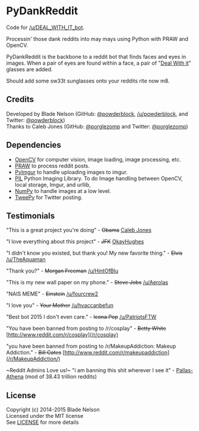PyDankReddit
============
Code for [/u/DEAL_WITH_IT_bot](http://www.reddit.com/user/DEAL_WITH_IT_bot).  

Processin' those dank reddits into may mays using Python with PRAW and OpenCV.

PyDankReddit is the backbone to a reddit bot that finds faces and eyes in images. When a pair of eyes are found within a face, a pair of "[Deal With it](https://raw.githubusercontent.com/powderblock/PyDankReddit/master/assets/glasses.png)" glasses are added.

Should add some sw33t sunglasses onto your reddits rite now m8.

Credits
-------

Developed by Blade Nelson (GitHub: [@powderblock](https://github.com/powderblock), [/u/powderblock](http://www.reddit.com/user/powderblock/), and Twitter: [@powderblock](https://twitter.com/powderblock))  
Thanks to Caleb Jones (GitHub: [@porglezomp](https://github.com/porglezomp) and Twitter:  [@porglezomp](https://twitter.com/porglezomp))

Dependencies
------------

* [OpenCV](http://opencv.org/) for computer vision, image loading, image processing, etc. 
* [PRAW](https://github.com/praw-dev/praw) to process reddit posts.  
* [PyImgur](https://github.com/Damgaard/PyImgur) to handle uploading images to imgur.
* [PIL](http://www.pythonware.com/products/pil/) Python Imaging Library. To do Image handling between OpenCV, local storage, Imgur, and urllib,
* [NumPy](http://www.numpy.org/) to handle images at a low level.
* [TweePy](http://www.tweepy.org/) for Twitter posting.

Testimonials
------------

"This is a great project you're doing" - ~~Obama~~ [Caleb Jones](https://github.com/porglezomp)  

"I love everything about this project" - ~~JFK~~ [OkayHughes](https://github.com/OkayHughes)

"I didn't know you existed, but thank you! My new favorite thing." - ~~Elvis~~ [/u/TheAquaman](https://reddit.com/u/TheAquaman)

"Thank you?" - ~~Morgan Freeman~~ [/u/HintOfBlu](https://reddit.com/u/HintOfBlu)

"This is my new wall paper on my phone." - ~~Steve Jobs~~ [/u/Aerolas](https://reddit.com/u/Aerolas)

"NAIS MEME" - ~~Einstein~~ [/u/fourcrew2](https://reddit.com/u/fourcrew2)

"I love you" - ~~Your Mother~~ [/u/hvaccanbefun](http://www.reddit.com/user/hvaccanbefun)

"Best bot 2015 I don't even care." - ~~Icona Pop~~ [/u/PatriotsFTW](http://www.reddit.com/user/PatriotsFTW)

"You have been banned from posting to /r/cosplay" - ~~Betty White~~ [http://www.reddit.com/r/cosplay](/r/cosplay)

"you have been banned from posting to /r/MakeupAddiction: Makeup Addiction." - ~~Bill Gates~~ [http://www.reddit.com/r/makeupaddiction](/r/MakeupAddiction/)

~Reddit Admins Love us!~
"i am banning this shit wherever I see it" - [Pallas-Athena](http://www.reddit.com/user/Pallas-Athena) (mod of 38.43 trillion reddits)

License
-------

Copyright (c) 2014-2015 Blade Nelson  
Licensed under the MIT license  
See [LICENSE](https://github.com/powderblock/PyDankReddit/blob/master/LICENSE) for more details
